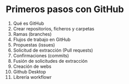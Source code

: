 # Primeros pasos con GitHub

1. Qué es GitHub
2. Crear repositorios, ficheros y carpetas
3. Ramas (branches)
4. Flujos de trabajo en GitHub
5. Propuestas (issues)
6. Solicitud de extracción (Pull requests)
7. Confirmaciones (commits)
8. Fusión de solicitudes de extracción
9. Creación de webs
10. Github Desktop
11. Librería workflowr
